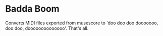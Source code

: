 # Badda Boom
Converts MIDI files exported from musescore to 'doo doo doo dooooooo, doo doo, doooooooooooooo'. That's all.
